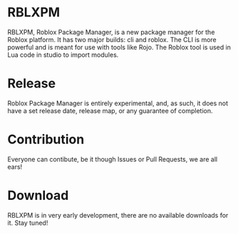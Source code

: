 # RBLXPM
RBLXPM, Roblox Package Manager, is a new package manager for the Roblox platform. It has two major builds: cli and roblox. The CLI is more powerful and is meant for use with tools like Rojo. The Roblox tool is used in Lua code in studio to import modules.
# Release
Roblox Package Manager is entirely experimental, and, as such, it does not have a set release date, release map, or any guarantee of completion.
# Contribution
Everyone can contibute, be it though Issues or Pull Requests, we are all ears!
# Download
RBLXPM is in very early development, there are no available downloads for it. Stay tuned!
